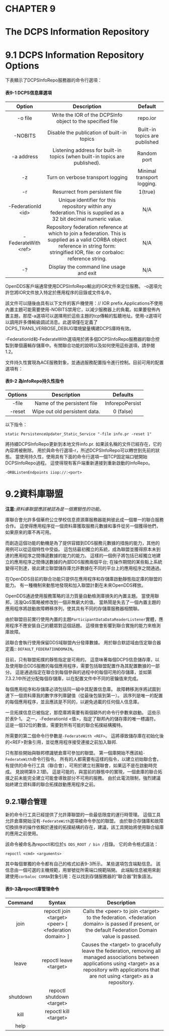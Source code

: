 # CHAPTER 9

# The DCPS Information Repository

# 9.1 DCPS Information Repository Options

下表顯示了DCPSInfoRepo服務器的命令行選項：

#### 表9-1 DCPS信息庫選項

| Option | Description | Default |
| :---: | :---: | :---: |
| -o file | Write the IOR of the DCPSInfo object to the specified file | repo.ior |
| -NOBITS | Disable the publication of built-in topics | Built-in topics are published |
| -a address | Listening address for built-in topics \(when built-in topics are published\). | Random port |
| -z | Turn on verbose transport logging | Minimal transport logging. |
| -r | Resurrect from persistent file | 1\(true\) |
| -FederationId &lt;id&gt; | Unique identifier for this repository within any federation.This is supplied as a 32 bit decimal numeric value. | N/A |
| -FederateWith &lt;ref&gt; | Repository federation reference at which to join a federation.                           This is supplied as a valid CORBA object reference in string form: stringified IOR, file: or corbaloc: reference string. | N/A |
| -? | Display the command line usage and exit | N/A |

OpenDDS客戶端通常使用DCPSInfoRepo輸出的IOR文件來定位服務。 -o選項允許您將IOR文件放入特定於應用程序的目錄或文件名中。

該文件可以隨後由具有以下文件的客戶機使用：// IOR prefix.Applications不使用內置主題可能需要使用-NOBITS禁用它，以減少服務器上的負載。如果要發佈內置主題，那麼-a選項可以選擇用於這些主題的tcp傳輸的監聽地址。使用-z選項可以調用許多傳輸級調試消息。此選項僅在定義了DCPS\_TRANS\_VERBOSE\_DEBUG環境變量構建DCPS庫時有效。

-FederationId和-FederateWith選項用於將多個DCPSInfoRepo服務器的聯合控製到單個邏輯存儲庫中。有關聯合功能的說明以及如何使用這些選項，請參閱1.2。

文件持久性實現為ACE服務對象，並通過服務配置指令進行控制。目前可用的配置選項有：

#### 表9-2 為InfoRepo持久性指令

| Options  | Description  | Defaults |
| :---: | :---: | :---: |
| -file | Name of the persistent file | InforepoPersist |
| -reset | Wipe out old persistent data. | 0 \(false\) |

以下指令：

`static PersistenceUpdater_Static_Service "-file info.pr -reset 1"`

將持續DCPSInfoRepo更新到本地文件info.pr. 如果該名稱的文件已經存在，它的內容將被刪除。 用於與命令行選項-r，所述DCPSInfoRepo可以轉世到先前的狀態。 當使用持久性，使用具有下面的命令行選項一個TCP固定端口號開始DCPSInfoRepo過程。 這使得現有客戶端重新連接到重新啟動的InfoRepo。

`-ORBListenEndpoints iiop://:<port>`

# 9.2資料庫聯盟

**注意:**_資料庫聯盟應該被認為是一個實驗性的功能。_

庫聯合會允許多個華府公立學校信息資源庫服務器能夠彼此成一個單一的聯合服務合作。 這使得應用程序從一個資料庫獲取服務元數據和事件從另一個獲得他們，如果原來的庫不再可用。

而創造這個功能的動機是為了提供容錯到DDS服務元數據的措施的能力，其他的用例可以從這個特性中受益。 這包括最初獨立的系統，成為聯盟並獲得原本未到達的應用程序之間傳遞數據的能力的能力。 這樣的一個例子將包括已經獨立地建立的應用程序之間傳送數據的內部DDS服務兩個平台; 在操作期間的某些點上系統變得可到達，彼此建立聯盟儲存庫允許數據在不同的平台上的應用程序之間通過。

在OpenDDS目前的聯合功能只提供在應用程序和存儲庫啟動靜態指定庫的聯盟的能力。 有一種機制來動態地發現和加入聯盟計劃在未來OpenDDS釋放。

OpenDDS通過使用服務策略的活力質量自動檢測庫損失的內置主題。 當使用聯邦，活潑QoS策略被修改到一個非無窮大的值。 當熱鬧是失去了一個內置主題的應用程序將啟動故障轉移序列，使其具有不同的存儲庫服務器相關聯。

由於聯盟目前實行使用內置的主題`ParticipantDataDataReaderListener`實體，應用程序不應安裝自己的聽眾對這個話題。 這樣做會影響到聯合實施的能力來檢測庫故障。

該聯合會執行使用保留DDS域聯盟內分發庫數據。 用於聯合默認域由恆定聯合器定義:: `DEFAULT_FEDERATIONDOMAIN`。

目前，只有聯盟拓撲的靜態指定是可用的。 這意味著每個DCPS信息儲存庫，以及使用聯合DDS服務的每個應用程序，需要包括聯盟配置作為其配置數據的一部分。 這是通過指定在聯合到每個參與的過程中的每個可用的存儲庫，並如第7.3.2.1中所述分配每個存儲庫，以在配置文件中不同的密鑰值來完成。

每個應用程序和存儲庫必須包括同一組中其配置信息庫。 故障轉移測序將試圖到達下一個資料庫我的數字序列庫鍵值（從最後包裝到第一）。 該序列是唯一的配置的每個應用程序，並且應該是不同的，以避免過載的任何個人信息庫。

一旦拓撲信息已被指定，那麼庫將需要有兩個額外的命令行參數來啟動。 這些示於表9-1。 之一，-FederationId &lt;值&gt;，指定了聯邦內的儲存庫的唯一標識符。 這是一個32位的數值，需要對所有可能的聯合拓撲結構獨特。

所需要的第二個命令行參數是`-FederateWith <REF>`。 這將導致儲存庫在初始化後的&lt;REF&gt;對象引用，並從應用程序接受連接之前加入聯邦.

只有那些開始與聯邦標識號倉庫可參加的聯盟。 第一個庫開始不應該給`-FederateWith`命令行指令。 所有的人都需要有這樣的指令，以建立初始聯合會。 有提供的命令行工具（聯合會），可用於建立社團聯會，如果這不是在啟動時完成。 見說明第9.2.1節。 這是可能的，與當前的靜態中的實現，一個倉庫的聯合拓撲之前未能完全建立可能會導致部分不可用的服務。 由於此電流限制，強烈建議始終建立資料庫的聯合拓撲啟動應用程序之前。

## 9.2.1聯合管理

新的命令行工具已經提供了允許庫聯盟的一些最低限度的運行時管理。 這個工具允許倉庫開始沒有`-FederateWith`選項被命令參加的聯盟。 由於聯合存儲庫和故障切換排序的操作依賴於連接的拓撲結構的存在，建議，該工具開始將使用聯合組庫的應用之前使用。

該命令被命名為repoctl和位於`$ DDS_ROOT / bin /`目錄。 它的命令格式語法：

`repoctl <cmd> <arguments>`

其中每個單獨的命令都有自己的格式如表9-3所示。 某些選項包含端點信息。 該信息由一個可選的主機規範，用冒號從所需端口規範隔開。 此端點信息被用來創建使用`corbaloc CORBA`對象引用：在以找到存儲服務器的“聯合器”對象語法。

#### 表9-3為repoctl庫管理命令

| Command | Syntax | Description |
| :---: | :---: | :---: |
| join | repoctl join &lt;target&gt; &lt;peer&gt;                   \[ &lt;federation domain&gt; \] | Calls the &lt;peer&gt; to join &lt;target&gt; to the federation.                                              &lt;federation domain&gt; is passed if present, or the default Federation Domain value is passed. |
| leave | repoctl leave &lt;target&gt; | Causes the &lt;target&gt; to gracefully leave the federation, removing all managed associations between applications using &lt;target&gt; as a repository with applications that are not using &lt;target&gt; as a repository. |
| shutdown | repoctl shutdown &lt;target&gt; |  |
| kill | repoctl kill &lt;target&gt; |  |
| help |  |  |






